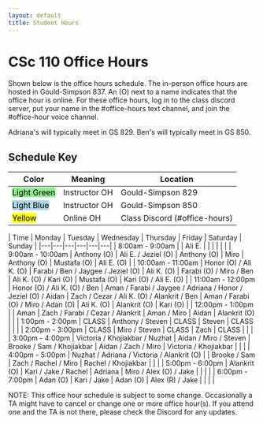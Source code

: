 ```yaml
---
layout: default
title: Student Hours
---
```


<style>
.updateA { 
  color: rgb(191, 32, 55);
}

a {
  background-color: lightgreen;
  color: black;
}
</style>

# CSc 110 Office Hours


Shown below is the office hours schedule.
The in-person office hours are hosted in Gould-Simpson 837.
An (O) next to a name indicates that the office hour is online.
For these office hours, log in to the class discord server, put your name in the #office-hours text channel, and join the #office-hour voice channel.

Adriana's will typically meet in GS 829.
Ben's will typically meet in GS 850.

## Schedule Key
| Color | Meaning | Location |
| --- | --- | --- |
| <mark style="background-color:lightgreen">Light Green</mark> | Instructor OH | Gould-Simpson 829 |
| <mark style="background-color:lightblue">Light Blue</mark> | Instructor OH | Gould-Simpson 850 |
| <mark>Yellow</mark> | Online OH | Class Discord (#office-hours) |


| Time | Monday | Tuesday | Wednesday | Thursday | Friday | Saturday | Sunday |
|---|---|---|---|---|---|
| 8:00am - 9:00am   | | Ali E. | | | | | |
| 9:00am - 10:00am  | Anthony (O) | Ali E. / Jeziel (O) | Anthony (O) | Miro | Anthony (O) | Mustafa (O) | Ali E. (O) |
| 10:00am - 11:00am | Honor (O) / Ali K. (O) | Farabi / Ben / Jaygee / Jeziel (O) | Ali K. (O) | Farabi (O) / Miro / Ben | Ali K. (O) / Kari (O) | Mustafa (O) | Kari (O) / Ali E. (O) |
| 11:00am - 12:00pm | Honor (O) / Ali K. (O) / Ben | Aman / Farabi / Jaygee / Adriana / Honor / Jeziel (O) / Aidan | Zach / Cezar / Ali K. (O)  / Alankrit / Ben | Aman / Farabi (O) / Miro / Adan (O) | Ali K. (O) | Alankrit (O) | Kari (O) |
| 12:00pm - 1:00pm  |  | Aman | Zach / Farabi / Cezar / Alankrit | Aman / Miro | Aidan | Alankrit (O) | | 
| 1:00pm - 2:00pm   | CLASS | Anthony / Steven | CLASS | Steven | CLASS | | |
| 2:00pm - 3:00pm   | CLASS | Miro / Steven | CLASS | Zach | CLASS | | |
| 3:00pm - 4:00pm   | Victoria / Khojiakbar  / Nuzhat | Aidan / Miro / Steven | Brooke /  Sam / Khojiakbar | Aidan / Zach / Miro | Victoria / Khojiakbar  | | |
| 4:00pm - 5:00pm   | Nuzhat / Adriana / Victoria / Alankrit (O) | | Brooke / Sam | Zach / Rachel / Miro | Rachel / Khojiakbar  | | |
| 5:00pm - 6:00pm   |  Alankrit (O) | Kari / Jake / Rachel | Adriana | Miro / Alex (O) / Jake | | | |
| 6:00pm - 7:00pm   | Adan (O) | Kari / Jake | Adan (O) | Alex (R) / Jake | | | |

NOTE: This office hour schedule is subject to some change.
Occasionally a TA might have to cancel or change one or more office hour(s).
If you attend one and the TA is not there, please check the Discord for any updates.

